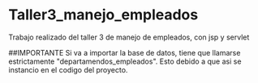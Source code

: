 # Taller3_manejo_empleados
Trabajo realizado del taller 3 de manejo de empleados, con jsp y servlet

##IMPORTANTE
Si va a importar la base de datos, tiene que llamarse estrictamente "departamendos_empleados". Esto debido a que asi se instancio en el codigo del proyecto.
